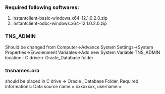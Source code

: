 ### Required following softwares:
1. instantclient-basic-windows.x64-12.1.0.2.0.zip
2. instantclient-odbc-windows.x64-12.1.0.2.0.zip
### TNS_ADMIN 
Should be changed from Computer->Advance System Settings->System Properties->Envoienment Variables->Add new System Variable
TNS_ADMIN location : C drive-> Oracle_Database folder
### tnsnames.ora
should be placed in C drive -> Oracle _Database Folder. Required informations: Data source name = xxxxxxxx, username = 
